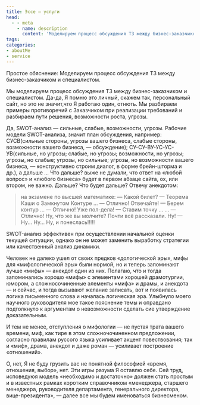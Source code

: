 ```yaml
---
title: Эссе — услуги
head:
  - - meta
    - name: description
      content: 'Моделируем процесс обсуждения ТЗ между бизнес-заказчиком и специалистом'
tags:
categories:
- aboutMe
- service
---
```


Простое обяснение: Моделируем процесс обсуждения ТЗ между бизнес-заказчиком и специалистом.  



Мы моделируем процесс обсуждения ТЗ между бизнес-заказчиком и специалистом. Да-да, Я помню это личный, скажем так, персональный сайт, но это не значит,что Я работаю один, отнють. Мы разбираем примеры противоречий с Заказчиком при реализации требований и разбираем пути решения, возможности роста, угрозы.

Да, SWOT-анализ — сильные, слабые, возможности, угрозы. Рабочие модели SWOT-анализа, значит план обсуждения, например: СУСВ(сильные стороны, угрозы вашего бизнеса, слабые стороны, возможности вашего бизнеса, — обсуждение); СУ-СУ-ВУ-УС-УС-УВ(сильные, но угрозы; слабые, но угрозы; возможности, но угрозы; угрозы, но слабые; угрозы, но сильные; угрозы, но возможности вашего бизнеса, — конструктивно строим диалог, в форме брейн-шторма и др.), а дальше ... Что дальше? выже не думали, что ответ на «любой вопрос» и «любого бизнеса» будет в первом абзаце сайта, ох, или втором, не важно. Дальше? Что будет дальше? Отвечу анекдотом: 

> на экзамене по высшей математике: — Какой билет? — Теорема Каши о Замкнутом Контуре ... — Отлично! Отвечайте! — Берем контур ... — Отлично! Уже пол-дела! — Ставим точку ... ... — Отлично! Ну, что же вы молчите? Почти всё рассказали. Ну! — Ну... Ну... Ну, и понеслась!!!!!

SWOT-анализ эффективен при осуществлении начальной оценки текущей ситуации, однако он не может заменить выработку стратегии или качественный анализ динамики.

Человек не далеко ушел от своих предков «дологической эры», мифы для «мифологической эры» были нормой, но и теперь запоминают лучше «мифы» — анекдот один из них. Полагаю, что и тогда запоминались хорошо «мифы» с элементами хорошей драмотургии, юмором, а сложносочиненные элементы «мифа» и драмы, и анекдота — и сейчас, и тогда вызывают желание записать, вот и появилась логика письменного слова и началась логическая эра. Улыбнуло моего научного руководителя мое такое пояснение темы и оправдано подтолкнуло к аргументам о невозможности сделать сие утверждение доказательным.

И тем не менее, отступления о мифологии — не пустая трата вашего времени, миф, как тире в этом сложночочиненном предложении, согласно правилам руссого языка усиливает акцент повествования; так и «миф», драма, анекдот и даже роман — усиливает построение «отношений».

О, нет, Я не буду грузить вас не понятной философией «время, отношения, выбор», нет. Эти игры разума Я оставлю себе. Сей труд, исповедуюя модель «необходимо и достаточно» должен стать простым и в известных рамках коротким справочником «менеджера, старшего менеджера, руководителя департамента, генерального директора, вице-президента», — далее все мы будем именоваться бизнесменом.
